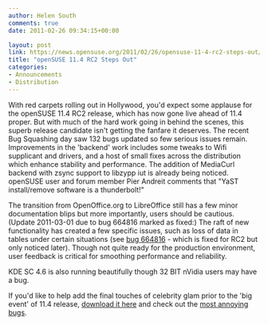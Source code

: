 ```yaml
---
author: Helen South
comments: true
date: 2011-02-26 09:34:15+00:00

layout: post
link: https://news.opensuse.org/2011/02/26/opensuse-11-4-rc2-steps-out/
title: "openSUSE 11.4 RC2 Steps Out"
categories:
- Announcements
- Distribution
---
```

With red carpets rolling out in Hollywood, you'd expect some applause for the openSUSE 11.4 RC2 release, which has now gone live ahead of 11.4 proper. But with much of the hard work going in behind the scenes, this superb release candidate isn't getting the fanfare it deserves. The recent Bug Squashing day saw 132 bugs updated so few serious issues remain. Improvements in the 'backend' work includes some tweaks to Wifi supplicant and drivers, and a host of small fixes across the distribution which enhance stability and performance. The addition of MediaCurl backend  with zsync support to libzypp iut is already being noticed. openSUSE user and forum member Pier Andreit comments that "YaST install/remove software is a thunderbolt!"

The transition from OpenOffice.org to LibreOffice still has a few minor documentation blips but more importantly, users should be cautious. (Update 2011-03-01 due to bug 664816 marked as fixed:) The raft of new functionality has created a few specific issues, such as loss of data in tables under certain situations (see [bug 664816](https://bugzilla.novell.com/show_bug.cgi?id=664816) - which is fixed for RC2 but only noticed later). Though not quite ready for the production environment, user feedback is critical for smoothing performance and reliability.

KDE SC 4.6 is also running beautifully though 32 BIT nVidia users may have a bug.

If you'd like to help add the final touches of celebrity glam prior to the 'big event' of 11.4 release, [download it here](http://download.opensuse.org/distribution/11.4-RC2/iso/) and check out the [most annoying bugs](http://en.opensuse.org/openSUSE:Most_annoying_bugs_11.4_dev#openSUSE_11.4_RC2).		
